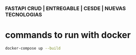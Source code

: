 ### FASTAPI CRUD | ENTREGABLE | CESDE | NUEVAS TECNOLOGIAS

# commands to run with docker

```bash
docker-compose up --build
```